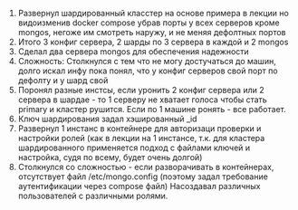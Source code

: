 1) Развернул шардированный класстер на основе примера в лекции но видоизменив docker compose убрав порты у всех серверов кроме mongos, негоже им смотреть наружу, и не меняя дефолтных портов
2) Итого 3 конфиг сервера, 2 шарды по 3 сервера в каждой и 2 mongos
3) Сделал два сервера mongos для обеспечения надежности
4) Cложность: Столкнулся с тем что не могу достучаться до машин, долго искал инфу пока понял, что у конфиг серверов свой порт по дефолту и у шард свой
5) Поронял разные инстсы, если уронить 2 конфиг сервера или 2 сервера в шардае - то 1 серверу не хватает голоса чтобы стать primary и кластер рушится. Если по 1 машине ронять - все работает.
6) Ключ шардирования задал хэшированный _id
7) Развернул 1 инстанс в контейнере для авторизаци проверки и настройки ролей (как в лекции на 1 инстансе, т.к. для кластера шардированного применяется подход с файлами ключей и настройка, судя по всему, будет очень долгой)
8) Столкнулся со сложностью - если разворачивать в контейнерах, отсутствует файл /etc/mongo.config (поэтому задал требование аутентификации через compose файл)
   Насоздавал различных пользователей с различными ролями.

